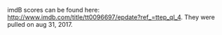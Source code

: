 imdB scores can be found here: http://www.imdb.com/title/tt0096697/epdate?ref_=ttep_ql_4. They were pulled on aug 31, 2017.
